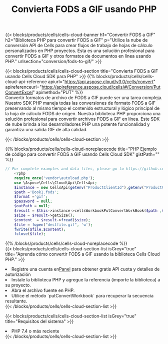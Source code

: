 ﻿---
title:  Convierta FODS a GIF usando PHP
description:  Utilizar el SDK de la nube Aspose.Cells para PHP para convertir un archivo en formato FODS a un archivo en formato GIF.
kwords: Excel, Convert FODS to GIF, REST, PHP
howto: How to convert FODS to GIF using Aspose.Cells Cloud PHP library.
---
{{< blocks/products/cells/cells-cloud-banner h1="Convertir FODS a GIF" h2="Biblioteca PHP para convertir FODS a GIF" p="Utilice la nube de conversión API de Cells para crear flujos de trabajo de hojas de cálculo personalizados en PHP proyectos. Esta es una solución profesional para convertir FODS a GIF y otros formatos de documentos en línea usando PHP." urlsection="conversion/fods-to-gif/" >}}

{{< blocks/products/cells/cells-cloud-section title="Convierta FODS a GIF usando Cells Cloud SDK para PHP" >}}
{{% blocks/products/cells/cells-cloud-api-reference apiurl="https://api.aspose.cloud/v3.0/cells/convert" apireferenceurl="https://apireference.aspose.cloud/cells/#/Conversion/PutConvertExcel" apimethod="PUT" %}}
<br/>
Convertir formatos de archivo de FODS a GIF puede ser una tarea compleja. Nuestro SDK PHP maneja todas las conversiones de formato FODS a GIF preservando al mismo tiempo el contenido estructural y lógico principal de la hoja de cálculo FODS de origen. Nuestra biblioteca PHP proporciona una solución profesional para convertir archivos FODS a GIF en línea. Este SDK de nube brinda a los desarrolladores PHP una potente funcionalidad y garantiza una salida GIF de alta calidad.

{{< /blocks/products/cells/cells-cloud-section >}}

{{% blocks/products/cells/cells-cloud-noreplacecode title="PHP Ejemplo de código para convertir FODS a GIF usando Cells Cloud SDK" gistPath="" %}}
 
```php
// For complete examples and data files, please go to https://github.com/aspose-cells-cloud/aspose-cells-cloud-php/
    <?php
    require_once('vendor\autoload.php');
    use \Aspose\Cells\Cloud\Api\CellsApi;
    $instance = new CellsApi(getenv("ProductClientId"),getenv("ProductClientSecret"));
    $path ='Book1.fods';    
    $format ='gif';
    $password = null;
    $outPath = null;      
    $result = $this->instance->cellsWorkbookPutConvertWorkBook($path ,$format, $password,  $outPath);
    $size = $result->getSize();
    $content  = $result->fread($size);
    $file = fopen("destfile.gif", 'w');
    fwrite($file,$content);
    fclose($file);
```
 
{{% /blocks/products/cells/cells-cloud-noreplacecode %}}
<br/>
{{< blocks/products/cells/cells-cloud-section-list isGrey="true" title="Aprenda cómo convertir FODS a GIF usando la biblioteca Cells Cloud PHP." >}}
<li> Registre una cuenta en<a href="https://dashboard.aspose.cloud/">Panel</a> para obtener gratis API cuota y detalles de autorización</li>
<li>Instale la biblioteca PHP y agregue la referencia (importe la biblioteca) a su proyecto.</li>
<li>Abra el archivo fuente en PHP.</li>
<li>Utilice el método `putConvertWorkbook` para recuperar la secuencia resultante.</li>
{{< /blocks/products/cells/cells-cloud-section-list >}}

{{< blocks/products/cells/cells-cloud-section-list isGrey="true" title="Requisitos del sistema" >}}
<li>PHP 7.4 o más reciente</li>
{{< /blocks/products/cells/cells-cloud-section-list >}}
